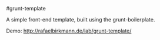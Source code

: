 #grunt-template

A simple front-end template, built using the grunt-boilerplate.

Demo: http://rafaelbirkmann.de/lab/grunt-template/